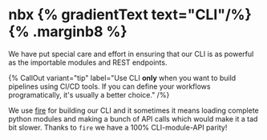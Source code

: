 # nbx {% gradientText text="CLI"/%} {% .marginb8 %}

We have put special care and effort in ensuring that our CLI is as powerful as the importable modules and REST endpoints.

{% CallOut variant="tip" label="Use CLI **only** when you want to build pipelines using CI/CD tools. If you can define your workflows programatically, it's usually a better choice." /%}

We use [fire](https://github.com/google/python-fire) for building our CLI and it sometimes it means loading complete python modules and making a bunch of API calls which would make it a tad bit slower. Thanks to `fire` we have a 100% CLI-module-API parity! 

